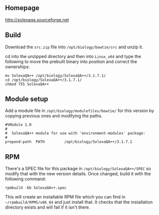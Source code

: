 ## Homepage

http://solexaqa.sourceforge.net

## Build

Download the `src.zip` file into `/opt/biology/bowtie/src` and unzip it.

cd into the unzipped directory and then into `Linux_x64` and type the following to move the prebuilt binary into position and correct the ownerships:

    mv SolexaQA++ /opt/biology/SolexaQA++/3.1.7.1/
    cd /opt/biology/SolexaQA++/3.1.7.1/
    chmod 755 SolexaQA++

## Module setup

Add a module file in `/opt/biology/modulefiles/bowtie/` for this version by copying previous ones and modifying the paths.

    #%Module 1.0
    #
    #  SolexaQA++ module for use with 'environment-modules' package:
    #
    prepend-path  PATH         /opt/biology/SolexaQA++/3.1.7.1

## RPM

There's a SPEC file for this package in `/opt/biology/SolexaQA++/SPEC` so modify that with the new version details. Once changed, build it with the following command:

    rpmbuild -bb SolexaQA++.spec

This will create an installable RPM file which you can find in `~/rpmbuild/RPMS/x86_64` and just install that. It checks that the installation directory exists and will fail if it isn't there.
